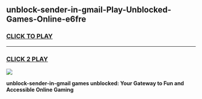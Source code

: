 
## unblock-sender-in-gmail-Play-Unblocked-Games-Online-e6fre
<h3>
<a href="https://premium76.site?title=unblock-sender-in-gmail&ref=25A">CLICK TO PLAY</a></h3>
<hr>

<h3>
<a href="https://premium76.site?title=unblock-sender-in-gmail&ref=25A">CLICK 2 PLAY</a>
  
</h3>

<a href="https://premium76.site?title=unblock-sender-in-gmail&ref=25A"><img src="https://clearcache.store/games.png"></a>


**unblock-sender-in-gmail games unblocked: Your Gateway to Fun and Accessible Online Gaming**
